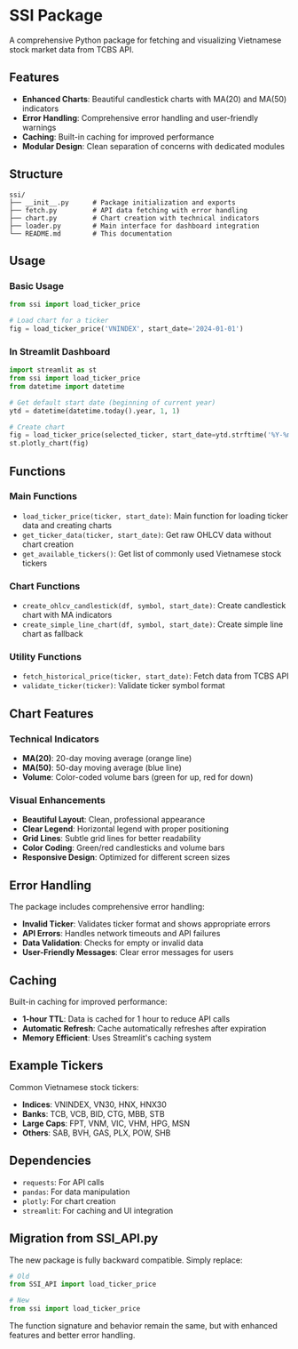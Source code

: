 # SSI Package

A comprehensive Python package for fetching and visualizing Vietnamese stock market data from TCBS API.

## Features

- **Enhanced Charts**: Beautiful candlestick charts with MA(20) and MA(50) indicators
- **Error Handling**: Comprehensive error handling and user-friendly warnings
- **Caching**: Built-in caching for improved performance
- **Modular Design**: Clean separation of concerns with dedicated modules

## Structure

```
ssi/
├── __init__.py      # Package initialization and exports
├── fetch.py         # API data fetching with error handling
├── chart.py         # Chart creation with technical indicators
├── loader.py        # Main interface for dashboard integration
└── README.md        # This documentation
```

## Usage

### Basic Usage

```python
from ssi import load_ticker_price

# Load chart for a ticker
fig = load_ticker_price('VNINDEX', start_date='2024-01-01')
```

### In Streamlit Dashboard

```python
import streamlit as st
from ssi import load_ticker_price
from datetime import datetime

# Get default start date (beginning of current year)
ytd = datetime(datetime.today().year, 1, 1)

# Create chart
fig = load_ticker_price(selected_ticker, start_date=ytd.strftime('%Y-%m-%d'))
st.plotly_chart(fig)
```

## Functions

### Main Functions

- `load_ticker_price(ticker, start_date)`: Main function for loading ticker data and creating charts
- `get_ticker_data(ticker, start_date)`: Get raw OHLCV data without chart creation
- `get_available_tickers()`: Get list of commonly used Vietnamese stock tickers

### Chart Functions

- `create_ohlcv_candlestick(df, symbol, start_date)`: Create candlestick chart with MA indicators
- `create_simple_line_chart(df, symbol, start_date)`: Create simple line chart as fallback

### Utility Functions

- `fetch_historical_price(ticker, start_date)`: Fetch data from TCBS API
- `validate_ticker(ticker)`: Validate ticker symbol format

## Chart Features

### Technical Indicators

- **MA(20)**: 20-day moving average (orange line)
- **MA(50)**: 50-day moving average (blue line)
- **Volume**: Color-coded volume bars (green for up, red for down)

### Visual Enhancements

- **Beautiful Layout**: Clean, professional appearance
- **Clear Legend**: Horizontal legend with proper positioning
- **Grid Lines**: Subtle grid lines for better readability
- **Color Coding**: Green/red candlesticks and volume bars
- **Responsive Design**: Optimized for different screen sizes

## Error Handling

The package includes comprehensive error handling:

- **Invalid Ticker**: Validates ticker format and shows appropriate errors
- **API Errors**: Handles network timeouts and API failures
- **Data Validation**: Checks for empty or invalid data
- **User-Friendly Messages**: Clear error messages for users

## Caching

Built-in caching for improved performance:

- **1-hour TTL**: Data is cached for 1 hour to reduce API calls
- **Automatic Refresh**: Cache automatically refreshes after expiration
- **Memory Efficient**: Uses Streamlit's caching system

## Example Tickers

Common Vietnamese stock tickers:

- **Indices**: VNINDEX, VN30, HNX, HNX30
- **Banks**: TCB, VCB, BID, CTG, MBB, STB
- **Large Caps**: FPT, VNM, VIC, VHM, HPG, MSN
- **Others**: SAB, BVH, GAS, PLX, POW, SHB

## Dependencies

- `requests`: For API calls
- `pandas`: For data manipulation
- `plotly`: For chart creation
- `streamlit`: For caching and UI integration

## Migration from SSI_API.py

The new package is fully backward compatible. Simply replace:

```python
# Old
from SSI_API import load_ticker_price

# New
from ssi import load_ticker_price
```

The function signature and behavior remain the same, but with enhanced features and better error handling. 